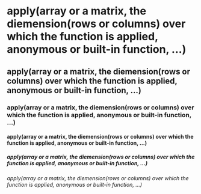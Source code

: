 # apply(array or a matrix, the diemension(rows or columns) over which the function is applied, anonymous or built-in function, ...)
## apply(array or a matrix, the diemension(rows or columns) over which the function is applied, anonymous or built-in function, ...)
### apply(array or a matrix, the diemension(rows or columns) over which the function is applied, anonymous or built-in function, ...)
#### apply(array or a matrix, the diemension(rows or columns) over which the function is applied, anonymous or built-in function, ...)
##### apply(array or a matrix, the diemension(rows or columns) over which the function is applied, anonymous or built-in function, ...)
###### apply(array or a matrix, the diemension(rows or columns) over which the function is applied, anonymous or built-in function, ...)
